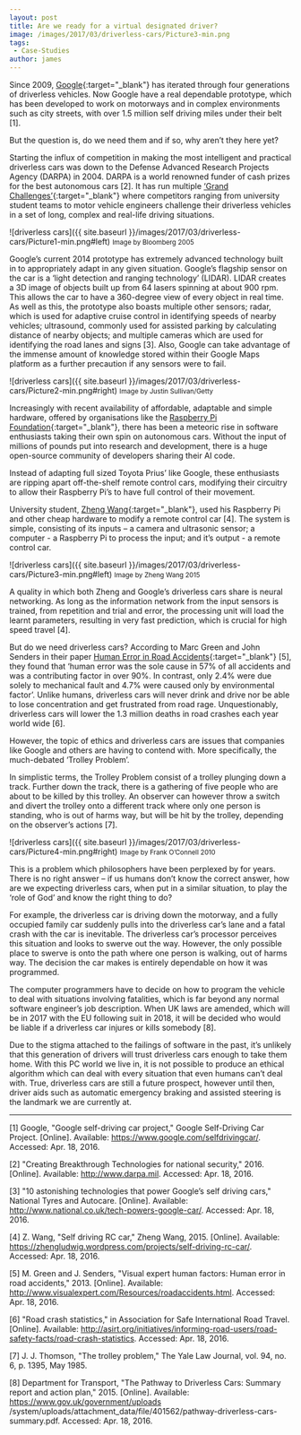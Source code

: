 ```yaml
---
layout: post
title: Are we ready for a virtual designated driver?
image: /images/2017/03/driverless-cars/Picture3-min.png
tags:
 - Case-Studies
author: james
---
```


Since 2009, [Google](https://www.google.com/selfdrivingcar/){:target="_blank"} has iterated through four generations of driverless vehicles. Now Google have a real dependable prototype, which has been developed to work on motorways and in complex environments such as city streets, with over 1.5 million self driving miles under their belt [1].

But the question is, do we need them and if so, why aren’t they here yet?

Starting the influx of competition in making the most intelligent and practical driverless cars was down to the Defense Advanced Research Projects Agency (DARPA) in 2004. DARPA is a world renowned funder of cash prizes for the best autonomous cars [2]. It has run multiple [‘Grand Challenges’](https://en.wikipedia.org/wiki/DARPA_Grand_Challenge){:target="_blank"} where competitors ranging from university student teams to motor vehicle engineers challenge their driverless vehicles in a set of long, complex and real-life driving situations.

![driverless cars]({{ site.baseurl }}/images/2017/03/driverless-cars/Picture1-min.png#left)
<small>Image by Bloomberg 2005</small>

Google’s current 2014 prototype has extremely advanced technology built in to appropriately adapt in any given situation. Google’s flagship sensor on the car is a ‘light detection and ranging technology’ (LIDAR). LIDAR creates a 3D image of objects built up from 64 lasers spinning at about 900 rpm. This allows the car to have a 360-degree view of every object in real time. As well as this, the prototype also boasts multiple other sensors; radar, which is used for adaptive cruise control in identifying speeds of nearby vehicles; ultrasound, commonly used for assisted parking by calculating distance of nearby objects; and multiple cameras which are used for identifying the road lanes and signs [3]. Also, Google can take advantage of the immense amount of knowledge stored within their Google Maps platform as a further precaution if any sensors were to fail.

![driverless cars]({{ site.baseurl }}/images/2017/03/driverless-cars/Picture2-min.png#right)
<small>Image by Justin Sullivan/Getty</small>

Increasingly with recent availability of affordable, adaptable and simple hardware, offered by organisations like the [Raspberry Pi Foundation](https://www.raspberrypi.org){:target="_blank"}, there has been a meteoric rise in software enthusiasts taking their own spin on autonomous cars. Without the input of millions of pounds put into research and development, there is a huge open-source community of developers sharing their AI code.

Instead of adapting full sized Toyota Prius’ like Google, these enthusiasts are ripping apart off-the-shelf remote control cars, modifying their circuitry to allow their Raspberry Pi’s to have full control of their movement.

University student, [Zheng Wang](https://zhengludwig.wordpress.com/projects/self-driving-rc-car/){:target="_blank"}, used his Raspberry Pi and other cheap hardware to modify a remote control car [4]. The system is simple, consisting of its inputs – a camera and ultrasonic sensor; a computer - a Raspberry Pi to process the input; and it’s output - a remote control car.

![driverless cars]({{ site.baseurl }}/images/2017/03/driverless-cars/Picture3-min.png#left)
<small>Image by Zheng Wang 2015</small>

A quality in which both Zheng and Google’s driverless cars share is neural networking. As long as the information network from the input sensors is trained, from repetition and trial and error, the processing unit will load the learnt parameters, resulting in very fast prediction, which is crucial for high speed travel [4].

But do we need driverless cars? According to Marc Green and John Senders in their paper [Human Error in Road Accidents](http://www.visualexpert.com/Resources/roadaccidents.html){:target="_blank"} [5], they found that
‘human error was the sole cause in 57% of all accidents and was a contributing factor in over 90%. In contrast, only 2.4% were due solely to mechanical fault and 4.7% were caused only by environmental factor’.
Unlike humans, driverless cars will never drink and drive nor be able to lose concentration and get frustrated from road rage. Unquestionably, driverless cars will lower the 1.3 million deaths in road crashes each year world wide [6].

However, the topic of ethics and driverless cars are issues that companies like Google and others are having to contend with. More specifically, the much-debated ‘Trolley Problem’.

In simplistic terms, the Trolley Problem consist of a trolley plunging down a track. Further down the track, there is a gathering of five people who are about to be killed by this trolley. An observer can however throw a switch and divert the trolley onto a different track where only one person is standing, who is out of harms way, but will be hit by the trolley, depending on the observer’s actions [7].

![driverless cars]({{ site.baseurl }}/images/2017/03/driverless-cars/Picture4-min.png#right)
<small>Image by Frank O’Connell 2010</small>

This is a problem which philosophers have been perplexed by for years. There is no right answer – if us humans don’t know the correct answer, how are we expecting driverless cars, when put in a similar situation, to play the ‘role of God’ and know the right thing to do?

For example, the driverless car is driving down the motorway, and a fully occupied family car suddenly pulls into the driverless car’s lane and a fatal crash with the car is inevitable. The driverless car’s processor perceives this situation and looks to swerve out the way. However, the only possible place to swerve is onto the path where one person is walking, out of harms way. The decision the car makes is entirely dependable on how it was programmed.

The computer programmers have to decide on how to program the vehicle to deal with situations involving fatalities, which is far beyond any normal software engineer’s job description. When UK laws are amended, which will be in 2017 with the EU following suit in 2018, it will be decided who would be liable if a driverless car injures or kills somebody [8].

Due to the stigma attached to the failings of software in the past, it’s unlikely that this generation of drivers will trust driverless cars enough to take them home. With this PC world we live in, it is not possible to produce an ethical algorithm which can deal with every situation that even humans can’t deal with. True, driverless cars are still a future prospect, however until then, driver aids such as automatic emergency braking and assisted steering is the landmark we are currently at.

---

[1] Google, "Google self-driving car project," Google Self-Driving Car Project. [Online]. Available: https://www.google.com/selfdrivingcar/. Accessed: Apr. 18, 2016.

[2] "Creating Breakthrough Technologies for national security," 2016. [Online]. Available: http://www.darpa.mil. Accessed: Apr. 18, 2016.

[3] "10 astonishing technologies that power Google’s self driving cars," National Tyres and Autocare. [Online]. Available: http://www.national.co.uk/tech-powers-google-car/. Accessed: Apr. 18, 2016.

[4] Z. Wang, "Self driving RC car," Zheng Wang, 2015. [Online]. Available: https://zhengludwig.wordpress.com/projects/self-driving-rc-car/. Accessed: Apr. 18, 2016.

[5] M. Green and J. Senders, "Visual expert human factors: Human error in road accidents," 2013. [Online]. Available: http://www.visualexpert.com/Resources/roadaccidents.html. Accessed: Apr. 18, 2016.

[6] "Road crash statistics," in Association for Safe International Road Travel. [Online]. Available: http://asirt.org/initiatives/informing-road-users/road-safety-facts/road-crash-statistics. Accessed: Apr. 18, 2016.

[7] J. J. Thomson, "The trolley problem," The Yale Law Journal, vol. 94, no. 6, p. 1395, May 1985.

[8] Department for Transport, "The Pathway to Driverless Cars: Summary report and action plan," 2015. [Online]. Available: https://www.gov.uk/government/uploads
/system/uploads/attachment_data/file/401562/pathway-driverless-cars-summary.pdf. Accessed: Apr. 18, 2016.
